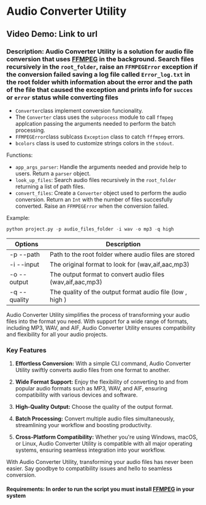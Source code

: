 # Audio Converter Utility

## Video Demo: Link to url

### Description: Audio Converter Utility is a solution for audio file conversion that uses [FFMPEG](https://www.ffmpeg.org/) in the background. Search files recursively in the `root_folder`, raise an `FFMPEGError` exception if the conversion failed saving a log file called `Error_log.txt` in the root folder whith information about the error and the path of the file that caused the exception and prints info for `succes` or `error` status while converting files

- `Converter`class implement conversion funcionality.
- The `Converter` class uses the `subprocess` module to call `ffmpeg` applcation passing the arguments needed to perform the batch processing.
- `FFMPEGError`class sublcass `Exception` class to catch `fffmpeg` errors.
- `bcolors` class is used to customize strings colors in the `stdout`.

Functions:

- `app_args_parser`: Handle the arguments needed and provide help to users. Return a `parser` object.
- `look_up_files`: Search audio files recursively in the `root_folder` returning a list of path files.
- `convert_files`: Create a `Converter` object used to perform the audio conversion. Return an `Int` with the number of files succesfully converted. Raise an `FFMPEGError` when the conversion failed.

Example:

```python
python project.py -p audio_files_folder -i wav -o mp3 -q high

```

| Options      | Description                                                |
| ------------ | ---------------------------------------------------------- |
| -p --path    | Path to the root folder where audio files are stored       |
| -i --input   | The original format to look for (wav,aif,aac,mp3)          |
| -o --output  | The output format to convert audio files (wav,aif,aac,mp3) |
| -q --quality | The quality of the output format audio file (low , high )  |

Audio Converter Utility simplifies the process of transforming your audio files into the format you need. With support for a wide range of formats, including MP3, WAV, and AIF, Audio Converter Utility ensures compatibility and flexibility for all your audio projects.

### Key Features

1. **Effortless Conversion:** With a simple CLI command, Audio Converter Utility swiftly converts audio files from one format to another.

2. **Wide Format Support:** Enjoy the flexibility of converting to and from popular audio formats such as MP3, WAV, and AIF, ensuring compatibility with various devices and software.

3. **High-Quality Output:** Choose the quality of the output format.

4. **Batch Processing:** Convert multiple audio files simultaneously, streamlining your workflow and boosting productivity.

5. **Cross-Platform Compatibility:** Whether you're using Windows, macOS, or Linux, Audio Converter Utility is compatible with all major operating systems, ensuring seamless integration into your workflow.

With Audio Converter Utility, transforming your audio files has never been easier. Say goodbye to compatibility issues and hello to seamless conversion.

#### Requirements: In order to run the script you must install [FFMPEG](https://www.ffmpeg.org/download.html) in your system
